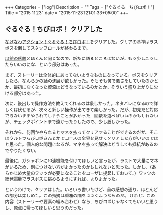 +++
Categories = ["log"]
Description = ""
Tags = ["ぐるぐる！ちびロボ！"]
Title = "2015 11 23"
date = "2015-11-23T21:01:33+09:00"
+++

## ぐるぐる！ちびロボ！ クリアした
[なげなわアクション！ぐるぐる！ちびロボ！](http://www.nintendo.co.jp/3ds/bxlj/)をクリアした。クリアの基準はラスボスを倒してスタッフロールが終わるまで。

[以前の感想](http://deprode.net/log/logs/2015-10-17/)とほとんど同じなので、新たに語るところはないが、もう少しこうしたらいいのにな、という部分はあった。

まず、ストーリーは全体的にあってないようなものになっている。ボスをクリアしたら、なんらかの話の進展が欲しかった。そもそも何で悪さをしていたのかとか、最初になくなった資源はどうなっているのかとか、そういう盛り上がりに欠ける部分はあった。

次に、後出しで操作方法を教えてくれるのは厳しかった。ネタバレになるので詳しくは伏せるが、次々と新しい操作が出てきて楽しかった。だが、初見だと対応できないままやられてしまうことが多かった。回数を遊べばいいのかもしれないが、チェックポイントまで遠かったりしたので、少し厳しかった。

それから、何回かやられるとマネを払ってクリアすることができるのだが、そこはウルトラちびロボさんとかでコースの全容を見せてクリアした方がいいのではと思った。個人的な問題になるが、マネを払って解決はどうしても抵抗があるのでやりたくない。

最後に、ガシャポンに10連機能を付けてほしいと言ったが、ラストで大量にマネがいるため、別につけない方がよかったのかもしれないと思った。しかし、（あらかじめ大量のワッツが必要になることをユーザに提起しておいて、）ワッツの総発電量でラスボスに挑めるようにすれば、よりよかった。

というわけで、クリアはした。いろいろ書いたけど、前の感想の通り、ほとんどの部分は楽しめた。この指摘は重箱の隅をつつくようなものだ。
けれど、この内容（ストーリーや要素の組み合わせ）なら、ちびロボじゃなくてもいいと思うし、原点に帰ってほしいと思うのだった。